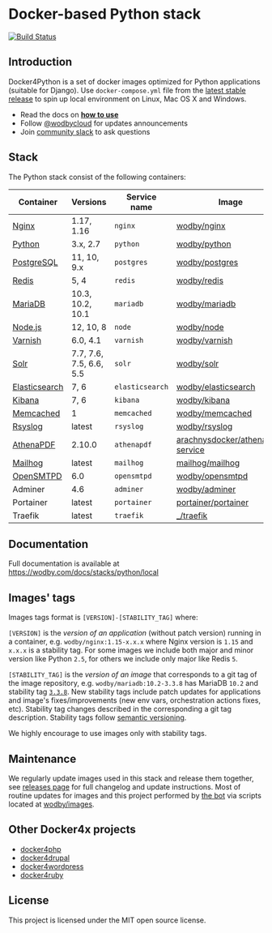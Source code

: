 # Docker-based Python stack

[![Build Status](https://travis-ci.com/wodby/docker4python.svg?branch=master)](https://travis-ci.com/wodby/docker4python)

## Introduction

Docker4Python is a set of docker images optimized for Python applications (suitable for Django). Use `docker-compose.yml` file from the [latest stable release](https://github.com/wodby/docker4python/releases) to spin up local environment on Linux, Mac OS X and Windows. 

* Read the docs on [**how to use**](https://wodby.com/docs/stacks/python/local#usage)
* Follow [@wodbycloud](https://twitter.com/wodbycloud) for updates announcements
* Join [community slack](https://slack.wodby.com) to ask questions

## Stack

The Python stack consist of the following containers:

| Container       | Versions                | Service name    | Image                              | Default |
| -------------   | ----------------        | --------------- | ---------------------------------- | ------- |
| [Nginx]         | 1.17, 1.16              | `nginx`         | [wodby/nginx]                      | ✓       |
| [Python]        | 3.x, 2.7                | `python`        | [wodby/python]                     | ✓       |
| [PostgreSQL]    | 11, 10, 9.x             | `postgres`      | [wodby/postgres]                   | ✓       |
| [Redis]         | 5, 4                    | `redis`         | [wodby/redis]                      | ✓       |
| [MariaDB]       | 10.3, 10.2, 10.1        | `mariadb`       | [wodby/mariadb]                    |         |
| [Node.js]       | 12, 10, 8               | `node`          | [wodby/node]                       |         |
| [Varnish]       | 6.0, 4.1                | `varnish`       | [wodby/varnish]                    |         |
| [Solr]          | 7.7, 7.6, 7.5, 6.6, 5.5 | `solr`          | [wodby/solr]                       |         |
| [Elasticsearch] | 7, 6                    | `elasticsearch` | [wodby/elasticsearch]              |         |
| [Kibana]        | 7, 6                    | `kibana`        | [wodby/kibana]                     |         |
| [Memcached]     | 1                       | `memcached`     | [wodby/memcached]                  |         |
| [Rsyslog]       | latest                  | `rsyslog`       | [wodby/rsyslog]                    |         |
| [AthenaPDF]     | 2.10.0                  | `athenapdf`     | [arachnysdocker/athenapdf-service] |         |
| [Mailhog]       | latest                  | `mailhog`       | [mailhog/mailhog]                  | ✓       |
| [OpenSMTPD]     | 6.0                     | `opensmtpd`     | [wodby/opensmtpd]                  |         |
| Adminer         | 4.6                     | `adminer`       | [wodby/adminer]                    |         |
| Portainer       | latest                  | `portainer`     | [portainer/portainer]              | ✓       |
| Traefik         | latest                  | `traefik`       | [_/traefik]                        | ✓       |

## Documentation

Full documentation is available at https://wodby.com/docs/stacks/python/local

## Images' tags

Images tags format is `[VERSION]-[STABILITY_TAG]` where:

`[VERSION]` is the _version of an application_ (without patch version) running in a container, e.g. `wodby/nginx:1.15-x.x.x` where Nginx version is `1.15` and `x.x.x` is a stability tag. For some images we include both major and minor version like Python `2.5`, for others we include only major like Redis `5`. 

`[STABILITY_TAG]` is the _version of an image_ that corresponds to a git tag of the image repository, e.g. `wodby/mariadb:10.2-3.3.8` has MariaDB `10.2` and stability tag [`3.3.8`](https://github.com/wodby/mariadb/releases/tag/3.3.8). New stability tags include patch updates for applications and image's fixes/improvements (new env vars, orchestration actions fixes, etc). Stability tag changes described in the corresponding a git tag description. Stability tags follow [semantic versioning](https://semver.org/).

We highly encourage to use images only with stability tags.

## Maintenance

We regularly update images used in this stack and release them together, see [releases page](https://github.com/wodby/docker4python/releases) for full changelog and update instructions. Most of routine updates for images and this project performed by [the bot](https://github.com/wodbot) via scripts located at [wodby/images](https://github.com/wodby/images).

## Other Docker4x projects

* [docker4php](https://github.com/wodby/docker4php)
* [docker4drupal](https://github.com/wodby/docker4drupal)
* [docker4wordpress](https://github.com/wodby/docker4wordpress)
* [docker4ruby](https://github.com/wodby/docker4ruby)

## License

This project is licensed under the MIT open source license.

[AthenaPDF]: https://wodby.com/docs/stacks/python/containers#athenapdf
[Elasticsearch]: https://wodby.com/docs/stacks/elasticsearch
[Kibana]: https://wodby.com/docs/stacks/elasticsearch
[Mailhog]: https://wodby.com/docs/stacks/python/containers#mailhog
[MariaDB]: https://wodby.com/docs/stacks/python/containers#mariadb
[Memcached]: https://wodby.com/docs/stacks/python/containers#memcached
[Nginx]: https://wodby.com/docs/stacks/python/containers#nginx
[Node.js]: https://wodby.com/docs/stacks/python/containers#node
[OpenSMTPD]: https://wodby.com/docs/stacks/python/containers#opensmtpd
[PostgreSQL]: https://wodby.com/docs/stacks/python/containers#postgres
[Redis]: https://wodby.com/docs/stacks/python/containers#redis
[Rsyslog]: https://wodby.com/docs/stacks/python/containers#rsyslog
[Python]: https://wodby.com/docs/stacks/python/containers#python
[Solr]: https://wodby.com/docs/stacks/solr
[Varnish]: https://wodby.com/docs/stacks/python/containers#varnish

[_/traefik]: https://hub.docker.com/_/traefik
[arachnysdocker/athenapdf-service]: https://hub.docker.com/r/arachnysdocker/athenapdf-service
[blackfire/blackfire]: https://hub.docker.com/r/blackfire/blackfire
[mailhog/mailhog]: https://hub.docker.com/r/mailhog/mailhog
[portainer/portainer]: https://hub.docker.com/portainer/portainer
[wodby/adminer]: https://hub.docker.com/r/wodby/adminer
[wodby/elasticsearch]: https://github.com/wodby/elasticsearch
[wodby/kibana]: https://github.com/wodby/kibana
[wodby/mariadb]: https://github.com/wodby/mariadb
[wodby/memcached]: https://github.com/wodby/memcached
[wodby/nginx]: https://github.com/wodby/nginx
[wodby/node]: https://github.com/wodby/node
[wodby/opensmtpd]: https://github.com/wodby/opensmtpd
[wodby/postgres]: https://github.com/wodby/postgres
[wodby/redis]: https://github.com/wodby/redis
[wodby/rsyslog]: https://hub.docker.com/r/wodby/rsyslog
[wodby/python]: https://github.com/wodby/python
[wodby/solr]: https://github.com/wodby/solr
[wodby/varnish]: https://github.com/wodby/varnish
